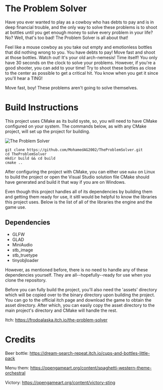 # The Problem Solver 
Have you ever wanted to play as a cowboy who has debts to pay and is in deep financial trouble, and the only way to solve these problems is to shoot at bottles until you get enough money to solve every problem in your life? No? Well, that's too bad! The Problem Solver is all about that! 

Feel like a mouse cowboy as you take out empty and emotionless bottles that did nothing wrong to you. You have debts to pay! Move fast and shoot at those bottles. Watch out! It's your old arch-nemesis! Time itself! You only have 30 seconds on the clock to solve your problems. However, if you're a good shooter, you can add to your time! Try to shoot these bottles as close to the center as possible to get a critical hit. You know when you get it since you'll hear a TING!

Move fast, boy! These problems aren't going to solve themselves.

# Build Instructions 
This project uses CMake as its build syste, so, you will need to have CMake configured on your system. The commands below, as with any CMake project, will set up the project for building.

![The Problem Solver](assets/tps.png)

```
git clone https://github.com/MohamedAG2002/TheProblemSolver.git 
cd TheProblemSolver 
mkdir build && cd build 
cmake ..
```

After configuring the project with CMake, you can either use `make` on Linux to build the project or open the Visual Studio solution file CMake should have generated and build it that way if you are on Windows.

Even though this project handles all of its dependencies by building them and getting them ready for use, it sitll would be helpful to know the libraries this project uses. Below is the list of all of the libraries the engine and the game use. 

## Dependencies 
- GLFW 
- GLAD 
- MiniAudio
- stb_image
- stb_truetype
- tinyobjloader

However, as mentioned before, there is no need to handle any of these dependencies yourself. They are all--hopefully--ready for use when you clone the repository.

Before you can fully build the project, you'll also need the 'assets' directory which will be copied over to the binary directory upon building the project. You can go to the official itch page and download the game to obtain the asset directory. After which, you can easily copy the asset directory to the main project's directory and CMake will handle the rest. 

Itch: https://frodoalaska.itch.io/the-problem-solver

# Credits
Beer bottle: https://dream-search-repeat.itch.io/cups-and-bottles-little-pack

Menu them: https://opengameart.org/content/spaghetti-western-theme-orchestral

Victory: https://opengameart.org/content/victory-sting
